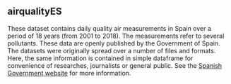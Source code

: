 ## airqualityES


These dataset contains daily quality air measurements in Spain over a period of 18 years (from 2001 to 2018). The measurements refer to 
  several pollutants. These data are openly published by the Government of Spain.  The datasets were originally spread over a number of files and formats. Here, 
  the same information is contained in simple dataframe for convenience of researches, journalists or general public. See the [Spanish Government website](https://www.miteco.gob.es/es/calidad-y-evaluacion-ambiental/temas/atmosfera-y-calidad-del-aire/calidad-del-aire/evaluacion-datos/datos/Default.aspx) for more information.
